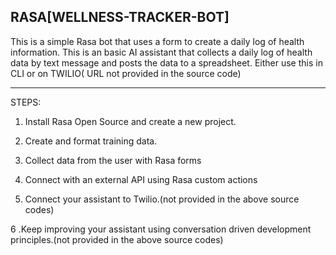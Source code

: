 
RASA[WELLNESS-TRACKER-BOT]
-----------------------------------------------------------------------------------------------------------------------------------------------------------------------------------

This is a simple Rasa bot that uses a form to create a daily log of health information.
This is an basic AI assistant that collects a daily log of health data by text message and posts the data to a spreadsheet.
Either use this  in CLI or on TWILIO( URL not provided in the source code)

-----------------------------------------------------------------------------------------------------------------------------------------------------------------------------------
STEPS:
1. Install Rasa Open Source and create a new project.

2. Create and format training data.

3. Collect data from the user with Rasa forms

4. Connect with an external API using Rasa custom actions

5. Connect your assistant to Twilio.(not provided in the above source codes)

6 .Keep improving your assistant using conversation driven development principles.(not provided in the above source codes)
